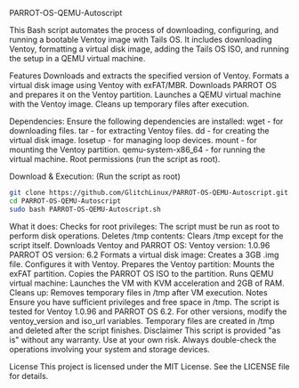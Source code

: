 PARROT-OS-QEMU-Autoscript

This Bash script automates the process of downloading, configuring, and running a bootable Ventoy image with Tails OS. It includes downloading Ventoy, formatting a virtual disk image, adding the Tails OS ISO, and running the setup in a QEMU virtual machine.

Features
Downloads and extracts the specified version of Ventoy.
Formats a virtual disk image using Ventoy with exFAT/MBR.
Downloads PARROT OS and prepares it on the Ventoy partition.
Launches a QEMU virtual machine with the Ventoy image.
Cleans up temporary files after execution.

Dependencies:
Ensure the following dependencies are installed:
wget - for downloading files.
tar - for extracting Ventoy files.
dd - for creating the virtual disk image.
losetup - for managing loop devices.
mount - for mounting the Ventoy partition.
qemu-system-x86_64 - for running the virtual machine.
Root permissions (run the script as root).

Download & Execution:
(Run the script as root)
```bash
git clone https://github.com/GlitchLinux/PARROT-OS-QEMU-Autoscript.git
cd PARROT-OS-QEMU-Autoscript
sudo bash PARROT-OS-QEMU-Autoscript.sh
```
What it does:
Checks for root privileges: The script must be run as root to perform disk operations.
Deletes /tmp contents: Clears /tmp except for the script itself.
Downloads Ventoy and PARROT OS:
Ventoy version: 1.0.96
PARROT OS version: 6.2
Formats a virtual disk image:
Creates a 3GB .img file.
Configures it with Ventoy.
Prepares the Ventoy partition:
Mounts the exFAT partition.
Copies the PARROT OS ISO to the partition.
Runs QEMU virtual machine:
Launches the VM with KVM acceleration and 2GB of RAM.
Cleans up:
Removes temporary files in /tmp after VM execution.
Notes
Ensure you have sufficient privileges and free space in /tmp.
The script is tested for Ventoy 1.0.96 and PARROT OS 6.2. For other versions, modify the ventoy_version and iso_url variables.
Temporary files are created in /tmp and deleted after the script finishes.
Disclaimer
This script is provided "as is" without any warranty. Use at your own risk. Always double-check the operations involving your system and storage devices.

License
This project is licensed under the MIT License. See the LICENSE file for details.
